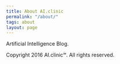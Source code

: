 ```yaml
---
title: About AI.clinic
permalink: "/about/"
tags: about
layout: page
---
```


Artificial Intelligence Blog.

Copyright 2016 AI.clinic℠. All rights reserved.
